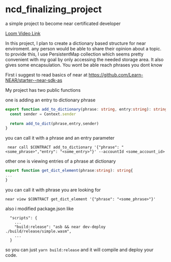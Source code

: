 # ncd_finalizing_project
a simple project to become near certificated developer

[Loom Video Link](https://www.loom.com/embed/2b1877ab20684c1fbd2dc9e4473d9b2c)

In this project, I plan to create a dictionary based structure for near enviroment. any person would be able to share their opinion about a topic.
to provide this, I use PersistentMap collection which seems pretty convenient with my goal by only accessing the needed storage area.
It also gives some encapsulation. You wont be able reach phrases you dont know

First i suggest to read basics of near at https://github.com/Learn-NEAR/starter--near-sdk-as
 
My project has two public functions

one is adding an entry to dictionary phrase
```ts
export function add_to_dictionary(phrase: string, entry:string): string {
  const sender = Context.sender
  
  return add_to_dict(phrase,entry,sender)
}

```
you can call it with a phrase and an entry parameter
```
 near call $CONTRACT add_to_dictionary '{"phrase": "<some_phrase>","entry": "<some_entry>"}' --accountId <some_account_id>
```

other one is viewing entries of a phrase at dictionary

```ts
export function get_dict_element(phrase:string): string{
...
}
```
you can call it with phrase you are looking for
```
near view $CONTRACT get_dict_element '{"phrase": "<some_phrase>"}'
```

also i modified package.json like 
```
  "scripts": {
    ...
    "build:release": "asb && near dev-deploy ./build/release/simple.wasm",
    ...
  }
```
so you can just ``` yarn build:release ``` and it will compile and deploy your code.

